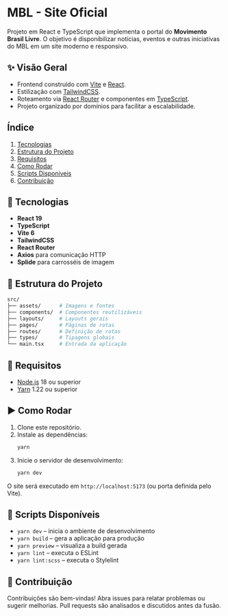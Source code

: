 # MBL - Site Oficial

Projeto em React e TypeScript que implementa o portal do **Movimento Brasil Livre**. O objetivo é disponibilizar notícias, eventos e outras iniciativas do MBL em um site moderno e responsivo.

## ✨ Visão Geral
- Frontend construído com [Vite](https://vitejs.dev/) e [React](https://react.dev/).
- Estilização com [TailwindCSS](https://tailwindcss.com/).
- Roteamento via [React Router](https://reactrouter.com/) e componentes em [TypeScript](https://www.typescriptlang.org/).
- Projeto organizado por domínios para facilitar a escalabilidade.

## Índice
1. [Tecnologias](#-tecnologias)
2. [Estrutura do Projeto](#-estrutura-do-projeto)
3. [Requisitos](#-requisitos)
4. [Como Rodar](#-como-rodar)
5. [Scripts Disponíveis](#-scripts-disponiveis)
6. [Contribuição](#-contribuição)

## 🚀 Tecnologias
- **React 19**
- **TypeScript**
- **Vite 6**
- **TailwindCSS**
- **React Router**
- **Axios** para comunicação HTTP
- **Splide** para carrosséis de imagem

## 📁 Estrutura do Projeto
```bash
src/
├── assets/      # Imagens e fontes
├── components/  # Componentes reutilizáveis
├── layouts/     # Layouts gerais
├── pages/       # Páginas de rotas
├── routes/      # Definição de rotas
├── types/       # Tipagens globais
└── main.tsx     # Entrada da aplicação
```

## 🔧 Requisitos
- [Node.js](https://nodejs.org/) 18 ou superior
- [Yarn](https://yarnpkg.com/) 1.22 ou superior

## ▶️ Como Rodar
1. Clone este repositório.
2. Instale as dependências:
   ```bash
   yarn
   ```
3. Inicie o servidor de desenvolvimento:
   ```bash
   yarn dev
   ```

O site será executado em `http://localhost:5173` (ou porta definida pelo Vite).

## 🔬 Scripts Disponíveis
- `yarn dev` &ndash; inicia o ambiente de desenvolvimento
- `yarn build` &ndash; gera a aplicação para produção
- `yarn preview` &ndash; visualiza a build gerada
- `yarn lint` &ndash; executa o ESLint
- `yarn lint:scss` &ndash; executa o Stylelint

## 📝 Contribuição
Contribuições são bem-vindas! Abra issues para relatar problemas ou sugerir melhorias. Pull requests são analisados e discutidos antes da fusão.

